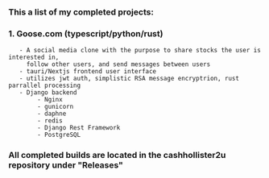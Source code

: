 ### This a list of my completed projects: ### 

   ### 1. Goose.com (typescript/python/rust) 
       - A social media clone with the purpose to share stocks the user is interested in, 
         follow other users, and send messages between users
       - tauri/Nextjs frontend user interface
       - utilizes jwt auth, simplistic RSA message encryptrion, rust parrallel processing 
       - Django backend 
            - Nginx
            - gunicorn
            - daphne
            - redis
            - Django Rest Framework
            - PostgreSQL 
      

### All completed builds are located in the cashhollister2u repository under "Releases" ###
